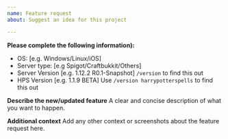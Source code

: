 ```yaml
---
name: Feature request
about: Suggest an idea for this project

---
```


**Please complete the following information):**
 - OS: [e.g. Windows/Linux/iOS]
 - Server type: [e.g Spigot/Craftbukkit/Others]
 - Server Version [e.g. 1.12.2 R0.1-Snapshot] ```/version``` to find this out
 - HPS Version [e.g. 1.1.9 BETA] Use ```/version harrypotterspells``` to find this out

**Describe the new/updated feature**
A clear and concise description of what you want to happen.

**Additional context**
Add any other context or screenshots about the feature request here.
